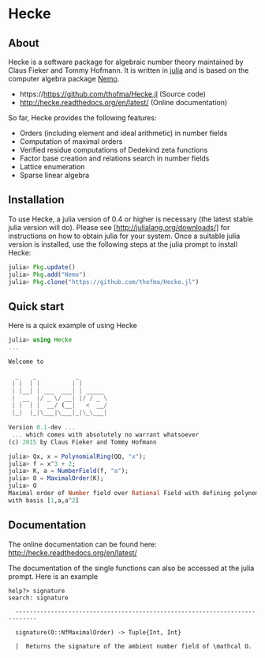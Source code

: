 # Hecke

## About

Hecke is a software package for algebraic number theory maintained by Claus Fieker and Tommy Hofmann.
It is written in [julia](http://www.julialang.org) and is based on the computer algebra package [Nemo](http://www.nemocas.org).

- https://https://github.com/thofma/Hecke.jl (Source code)
- http://hecke.readthedocs.org/en/latest/ (Online documentation)

So far, Hecke provides the following features:

  - Orders (including element and ideal arithmetic) in number fields
  - Computation of maximal orders
  - Verified residue computations of Dedekind zeta functions
  - Factor base creation and relations search in number fields
  - Lattice enumeration
  - Sparse linear algebra

## Installation

To use Hecke, a julia version of 0.4 or higher is necessary (the latest stable julia version will do).
Please see [http://julialang.org/downloads/] for instructions on how to obtain julia for your system.
Once a suitable julia version is installed, use the following steps at the julia prompt to install Hecke:

```julia
julia> Pkg.update()
julia> Pkg.add("Nemo")
julia> Pkg.clone("https://github.com/thofma/Hecke.jl")
```

## Quick start

Here is a quick example of using Hecke

```julia
julia> using Hecke
...

Welcome to 

  _    _           _        
 | |  | |         | |       
 | |__| | ___  ___| | _____ 
 |  __  |/ _ \/ __| |/ / _ \
 | |  | |  __/ (__|   <  __/
 |_|  |_|\___|\___|_|\_\___|
  
Version 0.1-dev ... 
 ... which comes with absolutely no warrant whatsoever
(c) 2015 by Claus Fieker and Tommy Hofmann

julia> Qx, x = PolynomialRing(QQ, "x");
julia> f = x^3 + 2;
julia> K, a = NumberField(f, "a");
julia> O = MaximalOrder(K);
julia> O
Maximal order of Number field over Rational Field with defining polynomial x^3 + 2 
with basis [1,a,a^2]
```

## Documentation

The online documentation can be found here: http://hecke.readthedocs.org/en/latest/

The documentation of the single functions can also be accessed at the julia prompt. Here is an example

```
help?> signature
search: signature

  ----------------------------------------------------------------------------

  signature(O::NfMaximalOrder) -> Tuple{Int, Int}

  |  Returns the signature of the ambient number field of \mathcal O.
```
